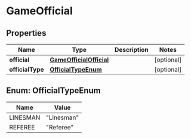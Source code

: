 

# GameOfficial


## Properties

| Name | Type | Description | Notes |
|------------ | ------------- | ------------- | -------------|
|**official** | [**GameOfficialOfficial**](GameOfficialOfficial.md) |  |  [optional] |
|**officialType** | [**OfficialTypeEnum**](#OfficialTypeEnum) |  |  [optional] |



## Enum: OfficialTypeEnum

| Name | Value |
|---- | -----|
| LINESMAN | &quot;Linesman&quot; |
| REFEREE | &quot;Referee&quot; |



